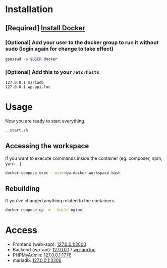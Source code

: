 # Installation
## [Required] [Install Docker](https://docs.docker.com/install/)

### [Optional] Add your user to the docker group to run it without sudo (login again for change to take effect) 
```sh
gpasswd -a $USER docker
```

### [Optional] Add this to your `/etc/hosts`
```/etc/hosts
127.0.0.1 mariadb
127.0.0.1 wp-api.loc
```

# Usage
Now you are ready to start everything.

```sh
. start.sh
```


## Accessing the workspace
If you want to execute commands inside the container (eg. composer, npm, yarn ...)
```sh
docker-compose exec --user=gw-docker workspace bash
```

## Rebuilding

If you've changed anything related to the containers.
```sh
docker-compose up -d --build nginx
```


# Access
- Frontend (web-app): [127.0.0.1:3000](127.0.0.1:3000)
- Backend (wp-api): [127.0.0.1](127.0.0.1) / [wp-api.loc](http://wp-api.loc)
- PHPMyAdmin: [127.0.0.1:1776](127.0.0.1:1776)
- mariadb: [127.0.0.1:3306](127.0.0.1:3306)
